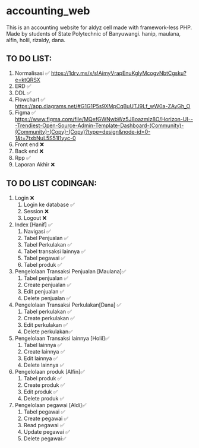 # accounting_web
This is an accounting website for aldyz cell made with framework-less PHP. Made by students of State Polytechnic of Banyuwangi.
hanip, maulana, alfin, holil, rizaldy, dana.
## TO DO LIST:
1. Normalisasi ✅
https://1drv.ms/x/s!AimyVrapEnuKglyMcogvNbtCgsku?e=ktQRSX
3. ERD ✅
4. DDL ✅
5. Flowchart ✅
https://app.diagrams.net/#G1G1P5s9XMpCqBuUTJ9Lf_wW0a-ZAyGh_O
6. Figma ✅ 
https://www.figma.com/file/MQefGWNwbWz5J8oazmlz8O/Horizon-UI---Trendiest-Open-Source-Admin-Template-Dashboard-(Community)-(Community)-(Copy)-(Copy)?type=design&node-id=0-1&t=7txbNuL5S51I1yyc-0
7. Front end ❌
8. Back end ❌
9. Rpp ✅
10. Laporan Akhir ❌


## TO DO LIST CODINGAN:
1. Login ❌
   1. Login ke database ✅
   2. Session ❌
   3. Logout ❌
2. Index [Hanif] ✅
   1. Navigasi ✅
   2. Tabel Penjualan ✅
   3. Tabel Perkulakan ✅
   4. Tabel transaksi lainnya ✅
   5. Tabel pegawai ✅
   6. Tabel produk ✅
3. Pengelolaan Transaksi Penjualan [Maulana]✅
   1. Tabel penjualan ✅
   2. Create penjualan ✅
   3. Edit penjualan ✅
   4. Delete penjualan ✅
4. Pengelolaan Transaksi Perkulakan[Dana] ✅
   1. Tabel perkulakan ✅
   2. Create perkulakan ✅
   3. Edit perkulakan ✅
   4. Delete perkulakan✅
5. Pengelolaan Transaksi lainnya [Holil]✅
   1. Tabel lainnya ✅
   2. Create lainnya ✅
   3. Edit lainnya ✅
   4. Delete lainnya ✅
6. Pengelolaan produk [Alfin]✅
   1. Tabel produk ✅
   2. Create produk ✅
   3. Edit produk ✅
   4. Delete produk ✅
7. Pengelolaan pegawai [Aldi]✅
   1. Tabel pegawai ✅
   2. Create pegawai ✅
   3. Read pegawai ✅
   4. Update pegawai ✅
   5. Delete pegawai✅
